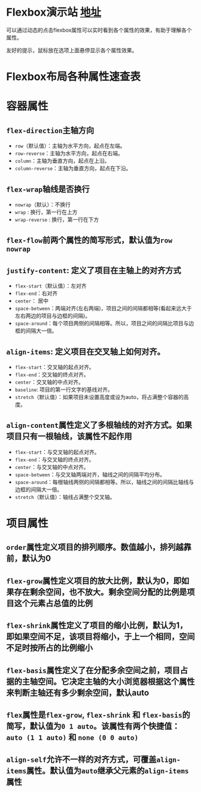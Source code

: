 # Flexbox演示站 [地址](https://xluos.github.io/demo/flexbox/)

可以通过动态的点击flexbox属性可以实时看到各个属性的效果，有助于理解各个属性。

友好的提示，鼠标放在选项上面悬停显示各个属性效果。


# Flexbox布局各种属性速查表

# 容器属性

## `flex-direction`主轴方向
+ `row`（默认值）：主轴为水平方向，起点在左端。
+ `row-reverse`：主轴为水平方向，起点在右端。
+ `column`：主轴为垂直方向，起点在上沿。
+ `column-reverse`：主轴为垂直方向，起点在下沿。
## `flex-wrap`轴线是否换行
+ `nowrap`（默认）：不换行
+ `wrap` : 换行，第一行在上方
+ `wrap-reverse` : 换行，第一行在下方
## `flex-flow`前两个属性的简写形式，默认值为`row` `nowrap`
## `justify-content`: 定义了项目在主轴上的对齐方式
+ `flex-start`（默认值）：左对齐
+ `flex-end`：右对齐
+ `center`： 居中
+ `space-between`：两端对齐(左右两端)，项目之间的间隔都相等(看起来远大于左右两边的项目与边框的间隔)。
+ `space-around`：每个项目两侧的间隔相等。所以，项目之间的间隔比项目与边框的间隔大一倍。
## `align-items`: 定义项目在交叉轴上如何对齐。
+ `flex-start`：交叉轴的起点对齐。
+ `flex-end`：交叉轴的终点对齐。
+ `center`：交叉轴的中点对齐。
+ `baseline`: 项目的第一行文字的基线对齐。
+ `stretch`（默认值）：如果项目未设置高度或设为auto，将占满整个容器的高度。
## `align-content`属性定义了多根轴线的对齐方式。如果项目只有一根轴线，该属性不起作用
+ `flex-start`：与交叉轴的起点对齐。
+ `flex-end`：与交叉轴的终点对齐。
+ `center`：与交叉轴的中点对齐。
+ `space-between`：与交叉轴两端对齐，轴线之间的间隔平均分布。
+ `space-around`：每根轴线两侧的间隔都相等。所以，轴线之间的间隔比轴线与边框的间隔大一倍。
+ `stretch`（默认值）：轴线占满整个交叉轴。
# 项目属性

## `order`属性定义项目的排列顺序。数值越小，排列越靠前，默认为0
## `flex-grow`属性定义项目的放大比例，默认为0，即如果存在剩余空间，也不放大。剩余空间分配的比例是项目这个元素占总值的比例
## `flex-shrink`属性定义了项目的缩小比例，默认为1，即如果空间不足，该项目将缩小，于上一个相同，空间不足时按所占的比例缩小
## `flex-basis`属性定义了在分配多余空间之前，项目占据的主轴空间。它决定主轴的大小浏览器根据这个属性来判断主轴还有多少剩余空间，默认auto
## `flex`属性是`flex-grow`, `flex-shrink` 和 `flex-basis`的简写，默认值为`0 1 auto`。该属性有两个快捷值：`auto (1 1 auto)` 和 `none (0 0 auto)`
## `align-self`允许不一样的对齐方式，可覆盖`align-items`属性。默认值为`auto`继承父元素的`align-items`属性
